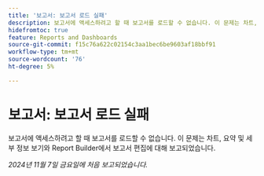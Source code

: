 ```yaml
---
title: '보고서: 보고서 로드 실패'
description: 보고서에 액세스하려고 할 때 보고서를 로드할 수 없습니다. 이 문제는 차트, 요약 및 세부 정보 보기와 Report Builder에서 보고서 편집에 대해 보고되었습니다.
hidefromtoc: true
feature: Reports and Dashboards
source-git-commit: f15c76a622c02154c3aa1bec6be9603af18bbf91
workflow-type: tm+mt
source-wordcount: '76'
ht-degree: 5%

---
```


# 보고서: 보고서 로드 실패

보고서에 액세스하려고 할 때 보고서를 로드할 수 없습니다. 이 문제는 차트, 요약 및 세부 정보 보기와 Report Builder에서 보고서 편집에 대해 보고되었습니다.

_2024년 11월 7일 금요일에 처음 보고되었습니다._
